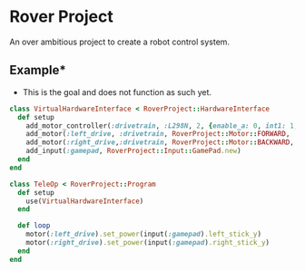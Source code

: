 # Rover Project
An over ambitious project to create a robot control system.
## Example*
* This is the goal and does not function as such yet.

``` ruby
class VirtualHardwareInterface < RoverProject::HardwareInterface
  def setup
    add_motor_controller(:drivetrain, :L298N, 2, {enable_a: 0, int1: 1, int2: 2, int3: 3, int4: 4, enable_b: 5})
    add_motor(:left_drive, :drivetrain, RoverProject::Motor::FORWARD,  :a)
    add_motor(:right_drive,:drivetrain, RoverProject::Motor::BACKWARD, :b)
    add_input(:gamepad, RoverProject::Input::GamePad.new)
  end
end

class TeleOp < RoverProject::Program
  def setup
    use(VirtualHardwareInterface)
  end

  def loop
    motor(:left_drive).set_power(input(:gamepad).left_stick_y)
    motor(:right_drive).set_power(input(:gamepad).right_stick_y)
  end
end
```
